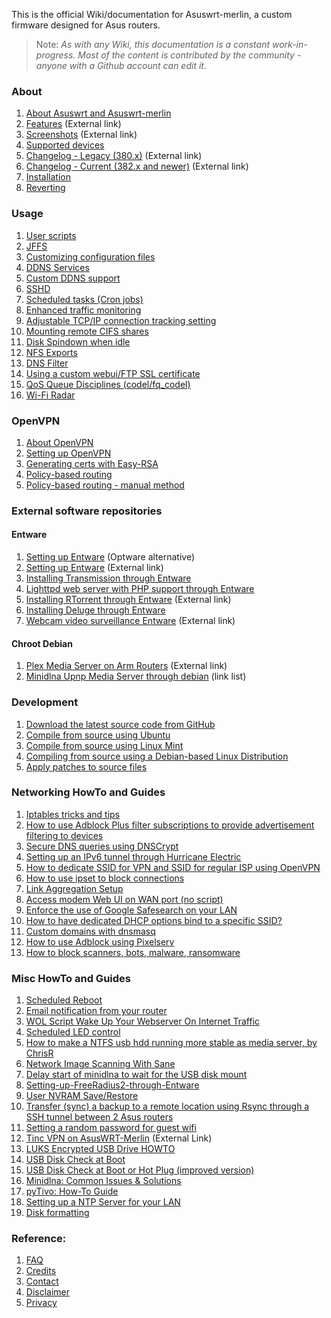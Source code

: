This is the official Wiki/documentation for Asuswrt-merlin, a custom firmware designed for Asus routers.

>Note: _As with any Wiki, this documentation is a constant work-in-progress.  Most of the content is contributed by the community - anyone with a Github account can edit it._

### About
1. [About Asuswrt and Asuswrt-merlin](/RMerl/asuswrt-merlin/wiki/About-Asuswrt/)
2. [Features](https://asuswrt.lostrealm.ca/features) (External link)
3. [Screenshots](https://asuswrt.lostrealm.ca/screenshots) (External link)
4. [Supported devices](/RMerl/asuswrt-merlin/wiki/Supported-Devices)
5. [Changelog - Legacy (380.x)](https://asuswrt.lostrealm.ca/changelog) (External link)
6. [Changelog - Current (382.x and newer)](https://asuswrt.lostrealm.ca/changelog-382) (External link)
7. [Installation](/RMerl/asuswrt-merlin/wiki/Installation)
8. [Reverting](/RMerl/asuswrt-merlin/wiki/Reverting/)

### Usage
1. [User scripts](/RMerl/asuswrt-merlin/wiki/User-scripts)
2. [JFFS](/RMerl/asuswrt-merlin/wiki/JFFS)
3. [Customizing configuration files](/RMerl/asuswrt-merlin/wiki/Custom-config-files)
4. [DDNS Services](/RMerl/asuswrt-merlin/wiki/DDNS-services)
5. [Custom DDNS support](/RMerl/asuswrt-merlin/wiki/Custom-DDNS)
6. [SSHD](/RMerl/asuswrt-merlin/wiki/SSHD)
7. [Scheduled tasks (Cron jobs)](/RMerl/asuswrt-merlin/wiki/Scheduled-tasks-(cron-jobs))
8. [Enhanced traffic monitoring](/RMerl/asuswrt-merlin/wiki/Enhanced-Traffic-monitoring)
9. [Adjustable TCP/IP connection tracking setting](/RMerl/asuswrt-merlin/wiki/Adjustable-TCPIP-connection-tracking)
10. [Mounting remote CIFS shares](/RMerl/asuswrt-merlin/wiki/Mounting-remote-CIFS-shares)
11. [Disk Spindown when idle](/RMerl/asuswrt-merlin/wiki/Disk-Spindown-when-idle)
12. [NFS Exports](/RMerl/asuswrt-merlin/wiki/NFS-Exports)
13. [DNS Filter](/RMerl/asuswrt-merlin/wiki/DNS-Filter)
14. [Using a custom webui/FTP SSL certificate](/RMerl/asuswrt-merlin/wiki/Custom-SSL-certificates)
15. [QoS Queue Disciplines (codel/fq_codel)](/RMerl/asuswrt-merlin/wiki/QoS-Queue-Disciplines)
16. [Wi-Fi Radar](/RMerl/asuswrt-merlin/wiki/Wi-Fi-Radar)

### OpenVPN
1. [About OpenVPN](/RMerl/asuswrt-merlin/wiki/About-OpenVPN)
2. [Setting up OpenVPN](/RMerl/asuswrt-merlin/wiki/Configuring-OpenVPN)
3. [Generating certs with Easy-RSA](/RMerl/asuswrt-merlin/wiki/Generating-OpenVPN-keys-using-Easy-RSA)
4. [Policy-based routing](/RMerl/asuswrt-merlin/wiki/Policy-based-routing)
5. [Policy-based routing - manual method](/RMerl/asuswrt-merlin/wiki/Policy-based-routing-(manual-method))

### External software repositories

#### Entware
1. [Setting up Entware](/RMerl/asuswrt-merlin/wiki/Entware) (Optware alternative)
2. [Setting up Entware](https://github.com/Entware-ng/Entware-ng/wiki/Install-on-asuswrt-merlin-firmware) (External link)
3. [Installing Transmission through Entware](/RMerl/asuswrt-merlin/wiki/Installing-Transmission-through-Entware)
4. [Lighttpd web server with PHP support through Entware](/RMerl/asuswrt-merlin/wiki/Lighttpd-web-server-with-PHP-support-through-Entware)
5. [Installing RTorrent through Entware](https://github.com/Entware-ng/Entware-ng/wiki/Using-Rtorrent) (External link)
6. [Installing Deluge through Entware](/RMerl/asuswrt-merlin/wiki/Installing-Deluge-through-Entware)
7. [Webcam video surveillance Entware](http://www.hqt.ro/webcam-video-surveillance-via-mjpg-streamer-entware/) (External link)

#### Chroot Debian
1. [Plex Media Server on Arm Routers](http://www.hqt.ro/plex-media-server-through-debian-arm/) (External link)
2. [Minidlna Upnp Media Server through debian](/RMerl/asuswrt-merlin/wiki/Media-Server-through-debian) (link list)

### Development
1. [Download the latest source code from GitHub](/RMerl/asuswrt-merlin/wiki/Download-the-latest-source-code-from-GitHub)
2. [Compile from source using Ubuntu](/RMerl/asuswrt-merlin/wiki/Compile-Firmware-from-source-using-Ubuntu)
3. [Compile from source using Linux Mint](/RMerl/asuswrt-merlin/wiki/Compile-Firmware-from-source-using-Linux-Mint)
4. [Compiling from source using a Debian-based Linux Distribution](/RMerl/asuswrt-merlin/wiki/Compiling-from-source-using-a-Debian-based-Linux-Distribution)
5. [Apply patches to source files](/RMerl/asuswrt-merlin/wiki/Applying-patches-to-source-files)

### Networking HowTo and Guides
1. [Iptables tricks and tips](/RMerl/asuswrt-merlin/wiki/Iptables-tips)
2. [How to use Adblock Plus filter subscriptions to provide advertisement filtering to devices](/RMerl/asuswrt-merlin/wiki/How-to-use-Adblock-Plus-filter-subscriptions-to-provide-advertisement-filtering-to-devices)
3. [Secure DNS queries using DNSCrypt](/RMerl/asuswrt-merlin/wiki/Secure-DNS-queries-using-DNSCrypt)
4. [Setting up an IPv6 tunnel through Hurricane Electric](/RMerl/asuswrt-merlin/wiki/IPv6-tunnelling)
5. [How to dedicate SSID for VPN and SSID for regular ISP using OpenVPN](/RMerl/asuswrt-merlin/wiki/How-to-setup-SSID-for-VPN-and-SSID-for-Regular-ISP-using-OpenVPN.)
6. [How to use ipset to block connections](/RMerl/asuswrt-merlin/wiki/Using-ipset)
7. [Link Aggregation Setup](/RMerl/asuswrt-merlin/wiki/Link-Aggregation)
8. [Access modem Web UI on WAN port (no script)](/RMerl/asuswrt-merlin/wiki/Access-modem-Web-UI-on-WAN-port-(no-script))
9. [Enforce the use of Google Safesearch on your LAN](/RMerl/asuswrt-merlin/wiki/Enforce-Safesearch)
10. [How to have dedicated DHCP options bind to a specific SSID?](/RMerl/asuswrt-merlin/wiki/How-to-have-dedicated-DHCP-options-bind-to-a-specific-SSID%3F)
11. [Custom domains with dnsmasq](/RMerl/asuswrt-merlin/wiki/Custom-domains-with-dnsmasq)
12. [How to use Adblock using Pixelserv](https://github.com/RMerl/asuswrt-merlin/wiki/How-to-use-Adblock-using-Pixelserv)
13. [How to block scanners, bots, malware, ransomware](https://github.com/RMerl/asuswrt-merlin/wiki/How-to-block-scanners,-bots,-malware,-ransomware)

### Misc HowTo and Guides
1. [Scheduled Reboot](/RMerl/asuswrt-merlin/wiki/Scheduled-Reboot)
2. [Email notification from your router](/RMerl/asuswrt-merlin/wiki/Sending-Email)
3. [WOL Script Wake Up Your Webserver On Internet Traffic](/RMerl/asuswrt-merlin/wiki/WOL-Script-Wake-Up-Your-Webserver-On-Internet-Traffic)
4. [Scheduled LED control](/RMerl/asuswrt-merlin/wiki/Scheduled-LED-control)
5. [How to make a NTFS usb hdd running more stable as media server, by ChrisR](/RMerl/asuswrt-merlin/wiki/How-to--NTFS-usb-hdd-was-not-running-stable-as-media-server)
6. [Network Image Scanning With Sane](/RMerl/asuswrt-merlin/wiki/Network-Scanning-With-Sane)
7. [Delay start of minidlna to wait for the USB disk mount](/RMerl/asuswrt-merlin/wiki/delay-start-of-minidlna-to-wait-for-the-USB-disk-mount)
8. [Setting-up-FreeRadius2-through-Entware](/RMerl/asuswrt-merlin/wiki/Setting-up-FreeRadius2-through-Entware)
9. [User NVRAM Save/Restore](/RMerl/asuswrt-merlin/wiki/NVRAM-Save-Restore-Utility)
10. [Transfer (sync) a backup to a remote location using Rsync through a SSH tunnel between 2 Asus routers](/RMerl/asuswrt-merlin/wiki/Transfer-(sync)-a-backup-to-a-remote-location-using-Rsync-through-a-SSH-tunnel-between-2-Asus-routers)
11. [Setting a random password for guest wifi](/RMerl/asuswrt-merlin/wiki/Setting-a-random-password-for-guest-wifi)
12. [Tinc VPN on AsusWRT-Merlin](http://nwgat.ninja/tinc-vpn-on-asuswrt-merlin/) (External Link)
13. [LUKS Encrypted USB Drive HOWTO](LUKS-Encrypted-USB-Drive-HOWTO)
14. [USB Disk Check at Boot](/RMerl/asuswrt-merlin/wiki/USB-Disk-Check-at-Boot)
15. [USB Disk Check at Boot or Hot Plug (improved version)](https://github.com/RMerl/asuswrt-merlin/wiki/USB-Disk-Check-at-Boot-or-Hot-Plug-(improved-version))
16. [Minidlna: Common Issues & Solutions](/RMerl/asuswrt-merlin/wiki/Minidlna:--Common-Issues-&-Solutions)
17. [pyTivo:  How-To Guide](/RMerl/asuswrt-merlin/wiki/pyTivo-on-AsusWRT-Merlin-Router:--How-To-Guide)
18. [Setting up a NTP Server for your LAN](/RMerl/asuswrt-merlin/wiki/Setting-up-an-NTP-Server-for-your-local-lan)
19. [Disk formatting](/RMerl/asuswrt-merlin/wiki/Disk-formatting)

### Reference:
1. [FAQ](/RMerl/asuswrt-merlin/wiki/FAQ)
2. [Credits](/RMerl/asuswrt-merlin/wiki/Credits/)
3. [Contact](/RMerl/asuswrt-merlin/wiki/Contact/)
4. [Disclaimer](/RMerl/asuswrt-merlin/wiki/Disclaimer/)
5. [Privacy](/RMerl/asuswrt-merlin/wiki/Privacy-disclosure)